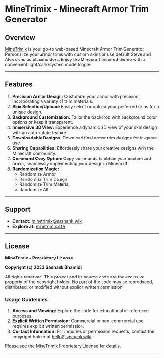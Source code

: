 # MineTrimix - Minecraft Armor Trim Generator

## Overview

[MineTrimix](https://minetrimix.site) is your go-to web-based Minecraft Armor Trim Generator. Personalize your armor trims with custom skins or use default Steve and Alex skins as placeholders. Enjoy the Minecraft-inspired theme with a convenient light/dark/system mode toggle.


---

## Features

1. **Precision Armor Design:** Customize your armor with precision, incorporating a variety of trim materials.
2. **Skin Selection/Upload:** Easily select or upload your preferred skins for a unique design.
3. **Background Customization:** Tailor the backdrop with background color options or keep it transparent.
4. **Immersive 3D View:** Experience a dynamic 3D view of your skin design with an auto-rotate feature.
5. **Downloadable Designs:** Download final armor trim designs for in-game use.
6. **Sharing Capabilities:** Effortlessly share your creative designs with the Minecraft community.
7. **Command Copy Option:** Copy commands to obtain your customized armor, seamlessly implementing your design in Minecraft.
8. **Randomization Magic:**
    - Randomize Armor
    - Randomize Trim Design
    - Randomize Trim Material
    - Randomize All

---

## Support

- **Contact:** [minetrimix@sashank.wiki](mailto:minetrimix@sashank.wiki)
- **Explore at:** [minetrimix.site](https://minetrimix.site)

---

## License

**MineTrimix - Proprietary License**

**Copyright (c) 2023 Sashank Bhamidi**

All rights reserved. This project and its source code are the exclusive property of the copyright holder. No part of the code may be reproduced, distributed, or modified without explicit written permission.

### Usage Guidelines

1. **Access and Viewing:** Explore the code for educational or reference purposes.
2. **Explicit Written Permission:** Commercial or non-commercial use requires explicit written permission.
3. **Contact Information:** For inquiries or permission requests, contact the copyright holder at [hello@sashank.wiki](mailto:hello@sashank.wiki).

Please see the [MineTrimix Proprietary License](LICENSE.md) for details.

---
